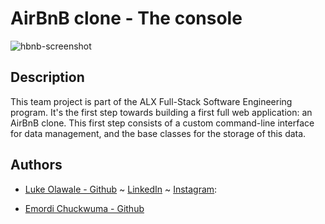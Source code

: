# AirBnB clone - The console

![hbnb-screenshot](https://github.com/lroudge/AirBnB_clone/blob/master/img/hbnb_screenshot.png)
## Description

This team project is part of the ALX Full-Stack Software Engineering program.
It's the first step towards building a first full web application: an AirBnB clone.
This first step consists of a custom command-line interface for data management, and the base classes for the storage of this data.


## Authors

- [Luke Olawale - Github](https://github.com/lukeola) ~ [LinkedIn](https://www.linkedin.com/in/luke-olawale/) ~ [Instagram](https://instagram.com/wale_luke):

- [Emordi Chuckwuma - Github](https://github.com/chucks19)
